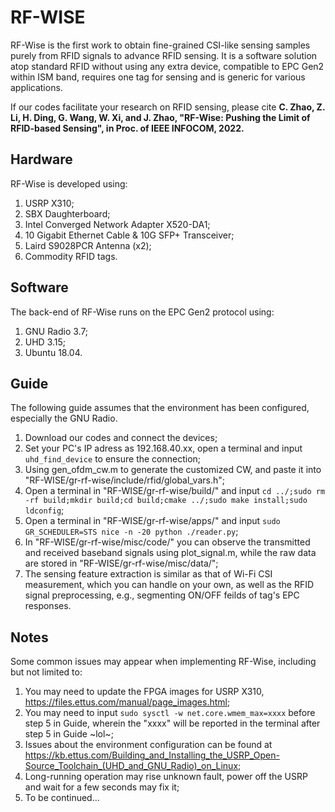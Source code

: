 # RF-WISE
RF-Wise is the first work to obtain fine-grained CSI-like sensing samples purely from RFID signals to advance RFID sensing. It is a software solution atop standard RFID without using any extra device, compatible to EPC Gen2 within ISM band, requires one tag for sensing and is generic for various applications.

If our codes facilitate your research on RFID sensing, please cite **C. Zhao, Z. Li, H. Ding, G. Wang, W. Xi, and J. Zhao, "RF-Wise: Pushing the Limit of RFID-based Sensing", in Proc. of IEEE INFOCOM, 2022.** 

## Hardware
RF-Wise is developed using:
1) USRP X310;
2) SBX Daughterboard;
3) Intel Converged Network Adapter X520-DA1;
4) 10 Gigabit Ethernet Cable & 10G SFP+ Transceiver;
5) Laird S9028PCR Antenna (x2);
6) Commodity RFID tags.

## Software
The back-end of RF-Wise runs on the EPC Gen2 protocol using:
1) GNU Radio 3.7;
2) UHD 3.15;
3) Ubuntu 18.04.

## Guide
The following guide assumes that the environment has been configured, especially the GNU Radio.
1) Download our codes and connect the devices;
2) Set your PC's IP adress as 192.168.40.xx, open a terminal and input `uhd_find_device` to ensure the connection;
3) Using gen_ofdm_cw.m to generate the customized CW, and paste it into "RF-WISE/gr-rf-wise/include/rfid/global_vars.h";
4) Open a terminal in "RF-WISE/gr-rf-wise/build/" and input `cd ../;sudo rm -rf build;mkdir build;cd build;cmake ../;sudo make install;sudo ldconfig`;
5) Open a terminal in "RF-WISE/gr-rf-wise/apps/" and input `sudo GR_SCHEDULER=STS nice -n -20 python ./reader.py`;
6) In "RF-WISE/gr-rf-wise/misc/code/" you can observe the transmitted and received baseband signals using plot_signal.m, while the raw data are stored in "RF-WISE/gr-rf-wise/misc/data/";
7) The sensing feature extraction is similar as that of Wi-Fi CSI measurement, which you can handle on your own, as well as the RFID signal preprocessing, e.g., segmenting ON/OFF feilds of tag's EPC responses.

## Notes
Some common issues may appear when implementing RF-Wise, including but not limited to:
1) You may need to update the FPGA images for USRP X310, https://files.ettus.com/manual/page_images.html;
2) You may need to input `sudo sysctl -w net.core.wmem_max=xxxx` before step 5 in Guide, wherein the "xxxx" will be reported in the terminal after step 5 in Guide ~lol~;
3) Issues about the environment configuration can be found at https://kb.ettus.com/Building_and_Installing_the_USRP_Open-Source_Toolchain_(UHD_and_GNU_Radio)_on_Linux;
4) Long-running operation may rise unknown fault, power off the USRP and wait for a few seconds may fix it;
5) To be continued...
